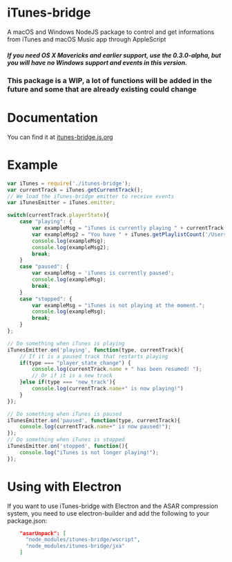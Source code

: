 # iTunes-bridge
A macOS and Windows NodeJS package to control and get informations from iTunes and macOS Music app through AppleScript

##### If you need OS X Mavericks and earlier support, use the 0.3.0-alpha, but you will have no Windows support and events in this version.

### This package is a WIP, a lot of functions will be added in the future and some that are already existing could change
# Documentation
You can find it at [itunes-bridge.js.org](https://itunes-bridge.js.org)

# Example
```js
var iTunes = require('./itunes-bridge');
var currentTrack = iTunes.getCurrentTrack();
// We load the iTunes-bridge emitter to receive events
var iTunesEmitter = iTunes.emitter;

switch(currentTrack.playerState){
    case "playing": {
        var exampleMsg = "iTunes is currently playing " + currentTrack.name + " by " + currentTrack.artist + ' from the album "' + currentTrack.album + '". This song is ' + currentTrack.duration + 's long and will finish in ' + currentTrack.remainingTime+'s';
        var exampleMsg2 = "You have " + iTunes.getPlaylistCount('/Users/steve/Music/iTunes/iTunes Library.xml') + " playlists in your library and " + iTunes.getTrackCount('/Users/steve/Music/iTunes/iTunes Library.xml') + " tracks!";
        console.log(exampleMsg);
        console.log(exampleMsg2);
        break;
    }
    case "paused": {
        var exampleMsg = 'iTunes is currently paused';
        console.log(exampleMsg);
        break;
    }
    case "stopped": {
        var exampleMsg = "iTunes is not playing at the moment.";
        console.log(exampleMsg);
        break;
    }
};

// Do something when iTunes is playing
iTunesEmitter.on('playing', function(type, currentTrack){
    // If it is a paused track that restarts playing
    if(type === "player_state_change") {
        console.log(currentTrack.name + " has been resumed! ");
        // Or if it is a new track
    }else if(type === 'new_track'){
        console.log(currentTrack.name+" is now playing!")
    }
});

// Do something when iTunes is paused
iTunesEmitter.on('paused', function(type, currentTrack){
    console.log(currentTrack.name+" is now paused!");
});
// Do something when iTunes is stopped
iTunesEmitter.on('stopped', function(){
    console.log("iTunes is not longer playing!");
});


```

# Using with Electron

If you want to use iTunes-bridge with Electron and the ASAR compression system, you need to use electron-builder and add the following to your package.json:

```json
    "asarUnpack": [
      "node_modules/itunes-bridge/wscript",
      "node_modules/itunes-bridge/jxa"
    ]
```
    
